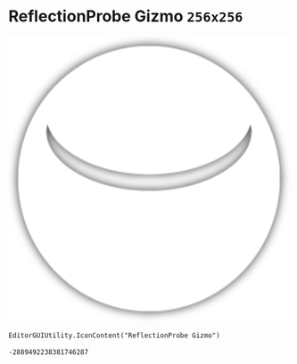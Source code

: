 # ReflectionProbe Gizmo `256x256`
<img src="/img/ReflectionProbe%20Gizmo.png" width=512 height=512>

``` CSharp
EditorGUIUtility.IconContent("ReflectionProbe Gizmo")
```
```
-2889492238381746287
```

